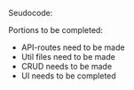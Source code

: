 Seudocode: 

Portions to be completed:
* API-routes need to be made
* Util files need to be made
* CRUD needs to be made
* UI needs to be completed